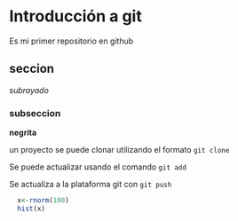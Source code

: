 # Introducción a git
Es mi primer repositorio en github

## seccion
*subrayado*

### subseccion
**negrita**

un proyecto se puede clonar utilizando el formato `git clone`

Se puede actualizar usando el comando `git add`

Se actualiza a la plataforma git con `git push`

```r
  x<-rnorm(100)
  hist(x)
```